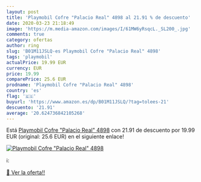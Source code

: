 ```yaml
---
layout: post
title: 'Playmobil Cofre "Palacio Real" 4898 al 21.91 % de descuento'
date: 2020-03-23 21:18:49
image: 'https://m.media-amazon.com/images/I/61MW6yRsqcL._SL200_.jpg'
comments: true
category: ofertas
author: ring
slug: 'B01M11JSLQ-es Playmobil Cofre "Palacio Real" 4898'
tags: 'playmobil'
actualPrice: 19.99 EUR
currency: EUR
price: 19.99
comparePrice: 25.6 EUR
prodname: 'Playmobil Cofre "Palacio Real" 4898'
country: 'es'
flag: '🇪🇸'
buyurl: 'https://www.amazon.es/dp/B01M11JSLQ/?tag=tolees-21'
descuento: '21.91'
average: '20.624736842105268'
---
```


Está [Playmobil Cofre "Palacio Real" 4898](https://www.amazon.es/dp/B01M11JSLQ/?tag=tolees-21) con 21.91 de descuento por 19.99 EUR (original: 25.6 EUR) en el siguiente enlace!

[![Playmobil Cofre "Palacio Real" 4898](https://m.media-amazon.com/images/I/61MW6yRsqcL._SL200_.jpg)](https://www.amazon.es/dp/B01M11JSLQ/?tag=tolees-21)

ℹ️:


[🛒 Ver la oferta!!](https://www.amazon.es/dp/B01M11JSLQ/?tag=tolees-21)
